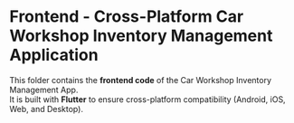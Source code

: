 # Frontend - Cross-Platform Car Workshop Inventory Management Application

This folder contains the **frontend code** of the Car Workshop Inventory Management App.  
It is built with **Flutter** to ensure cross-platform compatibility (Android, iOS, Web, and Desktop).
